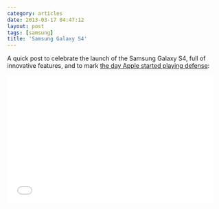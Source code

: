 ```yaml
---
category: articles
date: 2013-03-17 04:47:12
layout: post
tags: [samsung]
title: 'Samsung Galaxy S4'
---
```


<p>A quick post to celebrate the launch of the Samsung Galaxy S4, full of innovative features, and to mark <a href="http://www.apple.com/iphone/why-iphone/">the day Apple started playing defense</a>:</p>

<iframe width="480" height="300" src="//www.youtube.com/embed/2LHv1FPd1Ec" frameborder="0" allowfullscreen></iframe>
